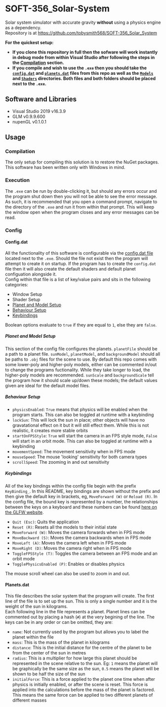 # SOFT-356_Solar-System

Solar system simulator with accurate gravity **without** using a physics engine as a dependency.  
Repository is at https://github.com/tobysmith568/SOFT-356_Solar_System

**For the quickest setup:**  
 - **If you clone this repository in full then the sofware will work instantly in debug mode from within Visual Studio after following the steps in the [Compilation](#compilation) section.**
 - **If you compile and wish to use the `.exe` then you should take the [`config.dat`](Solar%20System/config.dat) and [`planets.dat`](Solar%20System/planets.dat) files from this repo as well as the [`Models`](Solar%20System/Models) and [`Shaders`](Solar%20System/Shaders) directories. Both files and both folders should be placed next to the `.exe`.**

## Software and Libraries
- Visual Studio 2019 v16.3.9
- GLM v0.9.9.600
- nupenGL v0.1.0.1

## Usage

### Compilation

The only setup for compiling this solution is to restore the NuGet packages. This software has been written only with Windows in mind.

### Execution

The `.exe` can be run by double-clicking it, but should any errors occur and the program shut down then you will not be able to see the error message. As such, it is recommended that you open a command prompt, navigate to the directory of the `.exe` and run it from within that prompt. This will keep the window open when the program closes and any error messages can be read.

### Config

#### Config.dat

All the functionality of this software is configurable via the [config.dat file](Solar%20System/config.dat) located next to the `.exe`. Should the file not exist then the program will attempt to create it on startup. If the program has to create the `config.dat` file then it will also create the default shaders and default planet configuation alongside it.  
Config within that file is a list of key/value pairs and sits in the following categories:
- Window Setup
- Shader Setup
- [Planet and Model Setup](#planet-and-model-setup)
- [Behaviour Setup](#behaviour-setup)
- [Keybindings](#keybindings)

Boolean options evaluate to `true` if they are equal to `1`, else they are `false`.

##### Planet and Model Setup

This section of the config file configures the planets. `planetFile` should be a path to a planet file. `sunModel`, `planetModel`, and `backgroundModel` should all be paths to `.obj` files for the scene to use. By default this repo comes with some lower-poly and higher-poly models, either can be commented in/out to change the programs fuctionality. While they take longer to load, the higher-poly models are recommended. `sunScale` and `backgroundScale` tell the program how it should scale up/down these models; the default values given are ideal for the default model files.

##### Behaviour Setup

 - `physicsEnabled`: `True` means that physics will be enabled when the program starts. This can also be toggled at runtime with a keybinding
 - `lockSun`: This will lock the sun in place; other objects will have no gravatational effect on it but it will still effect them. While this is not realistic, it creates more stable orbits
 - `startOnFPSStyle`: `True` will start the camera in an FPS style mode, `False` will start in an orbit mode. This can also be toggled at runtime with a keybinding
 - `movementSpeed`: The movement sensitivity when in FPS mode
 - `mouseSpeed`: The mouse 'looking' sensitivity for both camera types
 - `scrollSpeed`: The zooming in and out sensitivity

##### Keybindings

All of the key bindings within the config file begin with the prefix `KeyBinding_`. In this README, key bindings are shown without the prefix and then give the default key in brackets, eg, `MoveForward (W)` or `Reload (R)`. In the config file, the bound key is represented by a number, the relationships between the keys on a keyboard and these numbers can be found [here on the GLFW website](https://www.glfw.org/docs/latest/group__keys.html).

 - `Quit (Esc)`: Quits the application
 - `Reset (R)`: Resets all the models to their initial state
 - `MoveForward (W)`: Moves the camera forwards when in FPS mode
 - `MoveBackward (S)`: Moves the camera backwards when in FPS mode
 - `MoveLeft (A)`: Moves the camera left when in FPS mode
 - `MoveRight (D)`: Moves the camera right when in FPS mode
 - `ToggleFPSStyle (T)`: Toggles the camera between an FPS mode and an orbit mode 
 - `TogglePhysicsEnabled (P)`: Enables or disables physics

The mouse scroll wheel can also be used to zoom in and out.

#### Planets.dat

This file describes the solar system that the program will create. The first line of the file is to set up the sun. This is only a single number and it is the weight of the sun in kilograms.  
Each following line in the file represents a planet. Planet lines can be commented out by placing a hash (`#`) at the very begining of the line. The keys can be in any order or can be omitted, they are:

 - `name`: Not currently used by the program but allows you to label the planet within the file
 - `mass`: This is the mass of the planet in kilograms
 - `distance`: This is the initial distance for the centre of the planet to be from the center of the sun in metres
 - `radius`: This is a multiplier for how large this planet should be represented in the scene relative to the sun. Eg: `1` means the planet will be graphically be the same size as the sun, `0.5` means the planet will be shown to be half the size of the sun
 - `initialForce`: This is a force applied to the planet one time when after physics is initially enabled, or after the scene is reset. This force is applied into the calculations before the mass of the planet is factored. This means the same force can be applied to two different planets of different masses

